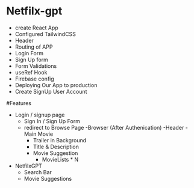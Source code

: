 # Netfilx-gpt
 
- create React App
- Configured TailwindCSS
- Header
- Routing of APP
- Login Form
- Sign Up form
- Form Validations 
- useRef Hook
- Firebase config
- Deploying Our App to production
- Create SignUp User Account


#Features 
- Login / signup page
    - Sign In / Sign Up Form
    - redirect to Browse Page
-Browser (After Authenication)
    -Header
    -Main Movie
        - Trailer in Background
        - Title & Description
        - Movie Suggestion
            - MovieLists * N 
- NetfilxGPT 
    - Search Bar
    - Movie Suggestions
